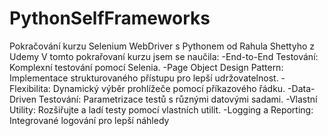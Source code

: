 # PythonSelfFrameworks
Pokračování kurzu Selenium WebDriver s Pythonem od Rahula Shettyho z Udemy
V tomto pokrařovaní kurzu jsem se naučila:
-End-to-End Testování: Komplexní testování pomocí Selenia.
-Page Object Design Pattern: Implementace strukturovaného přístupu pro lepší udržovatelnost.
-Flexibilita: Dynamický výběr prohlížeče pomocí příkazového řádku.
-Data-Driven Testování: Parametrizace testů s různými datovými sadami.
-Vlastní Utility: Rozšiřujte a ladí testy pomocí vlastních utilit.
-Logging a Reporting: Integrované logování pro lepší náhledy
